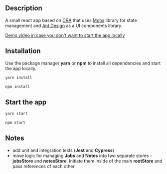 ## Description

A small react app based on [CRA](https://create-react-app.dev/) that uses [Mobx](https://mobx.js.org/README.html) library for state management and [Ant Design](https://ant.design/) as a UI components library.

[Demo video in case you don't want to start the app locally](https://www.loom.com/share/97cbb6b48a1f4912a9658c06c083b3ed)

## Installation

Use the package manager **yarn** or **npm** to install all dependencies and start the app locally.

```bash
yarn install
```

```bash
npm install
```

## Start the app

```bash
yarn start
```

```bash
npm start
```

## Notes

- add unit and integration tests (**Jest** and **Cypress**)
- move logic for managing **Jobs** and **Notes** into two separate stores - **jobsStore** and **notesStore**. Initiate them inside of the main **rootStore** and pass references of each other.
